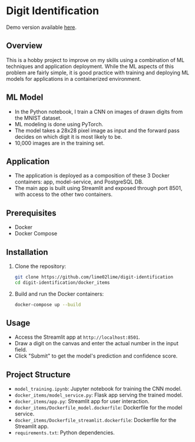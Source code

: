 # Digit Identification

Demo version available [here](http://13.40.6.33:8501/).

## Overview

This is a hobby project to improve on my skills using a combination of ML techniques and application deployment. While the ML aspects of this problem are fairly simple, it is good practice with training and deploying ML models for applications in a containerized environment.

## ML Model
- In the Python notebook, I train a CNN on images of drawn digits from the MNIST dataset.
- ML modeling is done using PyTorch.
- The model takes a 28x28 pixel image as input and the forward pass decides on which digit it is most likely to be.
- 10,000 images are in the training set.

## Application
- The application is deployed as a composition of these 3 Docker containers: app, model-service, and PostgreSQL DB.
- The main app is built using Streamlit and exposed through port 8501, with access to the other two containers.

## Prerequisites
- Docker
- Docker Compose

## Installation
1. Clone the repository:
    ```sh
    git clone https://github.com/lime02lime/digit-identification
    cd digit-identification/docker_items
    ```

2. Build and run the Docker containers:
    ```sh
    docker-compose up --build
    ```

## Usage
- Access the Streamlit app at `http://localhost:8501`.
- Draw a digit on the canvas and enter the actual number in the input field.
- Click "Submit" to get the model's prediction and confidence score.

## Project Structure
- `model_training.ipynb`: Jupyter notebook for training the CNN model.
- `docker_items/model_service.py`: Flask app serving the trained model.
- `docker_items/app.py`: Streamlit app for user interaction.
- `docker_items/Dockerfile_model.dockerfile`: Dockerfile for the model service.
- `docker_items/Dockerfile_streamlit.dockerfile`: Dockerfile for the Streamlit app.
- `requirements.txt`: Python dependencies.
